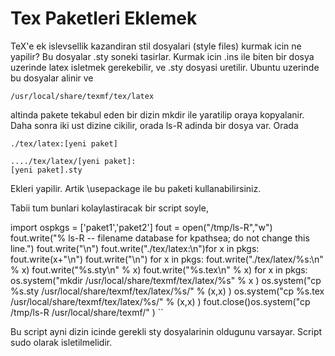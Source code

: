 # Tex Paketleri Eklemek

TeX'e ek islevsellik kazandiran stil dosyalari (style files) kurmak
icin ne yapilir? Bu dosyalar .sty soneki tasirlar. Kurmak icin .ins
ile biten bir dosya uzerinde latex isletmek gerekebilir, ve .sty
dosyasi uretilir. Ubuntu uzerinde bu dosyalar alinir ve

```
/usr/local/share/texmf/tex/latex
```

altinda pakete tekabul eden bir dizin mkdir ile yaratilip oraya
kopyalanir. Daha sonra iki ust dizine cikilir, orada ls-R adinda bir
dosya var. Orada

```
./tex/latex:[yeni paket]

..../tex/latex/[yeni paket]:
[yeni paket].sty
```

Ekleri yapilir. Artik \usepackage ile bu paketi kullanabilirsiniz.

Tabii tum bunlari kolaylastiracak bir script soyle,

import ospkgs = ['paket1','paket2']
fout = open("/tmp/ls-R","w")
fout.write("% ls-R -- filename database for kpathsea; do not change this line.")
fout.write("\n")
fout.write("./tex/latex:\n")for x in pkgs:
fout.write(x+"\n")
    fout.write("\n")
for x in pkgs:
    fout.write("./tex/latex/%s:\n" % x)
    fout.write("%s.sty\n" % x)
    fout.write("%s.tex\n" % x)
for x in pkgs:
    os.system("mkdir /usr/local/share/texmf/tex/latex/%s" % x )
    os.system("cp %s.sty /usr/local/share/texmf/tex/latex/%s/" % (x,x) )
    os.system("cp %s.tex /usr/local/share/texmf/tex/latex/%s/" % (x,x) )
fout.close()os.system("cp /tmp/ls-R /usr/local/share/texmf/" )
``


Bu script ayni dizin icinde gerekli sty dosyalarinin oldugunu
varsayar. Script sudo olarak isletilmelidir.






